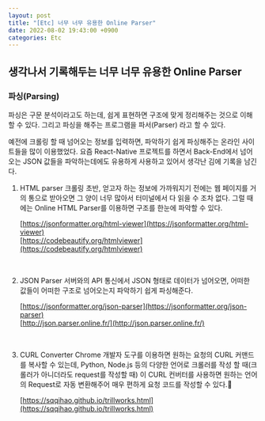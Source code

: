```yaml
---
layout: post
title: "[Etc] 너무 너무 유용한 Online Parser"
date: 2022-08-02 19:43:00 +0900
categories: Etc
---
```


## 생각나서 기록해두는 너무 너무 유용한 Online Parser

### 파싱(Parsing)
파싱은 구문 분석이라고도 하는데, 쉽게 표현하면 구조에 맞게 정리해주는 것으로 이해할 수 있다.
그리고 파싱을 해주는 프로그램을 파서(Parser) 라고 할 수 있다.

예전에 크롤링 할 때 넘어오는 정보를 입력하면, 파악하기 쉽게 파싱해주는 온라인 사이트들을 많이 이용했었다.
요즘 React-Native 프로젝트를 하면서 Back-End에서 넘어오는 JSON 값들을 파악하는데에도 유용하게 사용하고 있어서 생각난 김에 기록을 남긴다.

1. HTML parser
크롤링 초반, 얻고자 하는 정보에 가까워지기 전에는 웹 페이지를 거의 통으로 받아오면 그 양이 너무 많아서 터미널에서 다 읽을 수 조차 없다.
그럴 때에는 Online HTML Parser를 이용하면 구조를 한눈에 파악할 수 있다.  

    [https://jsonformatter.org/html-viewer](https://jsonformatter.org/html-viewer)  
    [https://codebeautify.org/htmlviewer](https://codebeautify.org/htmlviewer) 

<br/>

2. JSON Parser
서버와의 API 통신에서 JSON 형태로 데이터가 넘어오면, 어떠한 값들이 어떠한 구조로 넘어오는지 파악하기 쉽게 파싱해준다.  

    [https://jsonformatter.org/json-parser](https://jsonformatter.org/json-parser)  
    [http://json.parser.online.fr/](http://json.parser.online.fr/)  

<br/>

3. CURL Converter
Chrome 개발자 도구를 이용하면 원하는 요청의 CURL 커맨드를 복사할 수 있는데, Python, Node.js 등의 다양한 언어로 크롤러를 작성 할 때(크롤러가 아니더라도 request를 작성할 때) 이 CURL 컨버터를 사용하면 원하는 언어의 Request로 자동 변환해주어 매우 편하게 요청 코드를 작성할 수 있다.🙂  

    [https://sqqihao.github.io/trillworks.html](https://sqqihao.github.io/trillworks.html)